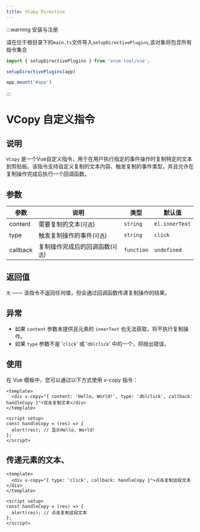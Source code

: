 ```yaml
---
title: VCopy Directive
---
```


:::warning
安装与注册

请在位于根目录下的`main.ts`文件导入`setupDirectivePlugins`,该对象将包含所有指令集合
```ts
import { setupDirectivePlugins } from 'atom-tool/vue';

setupDirectivePlugins(app)

app.mount('#app')
```
:::

# VCopy 自定义指令

## 说明

`VCopy` 是一个Vue自定义指令，用于在用户执行指定的事件操作时复制特定的文本到剪贴板。该指令支持自定义复制的文本内容、触发复制的事件类型，并且允许在复制操作完成后执行一个回调函数。

## 参数

| 参数        | 说明             | 类型                          | 默认值 |
| ----------- | ---------------- | ----------------------------- | ------ |
| content | 需要复制的文本(`可选`) | `string` | `el.innerText`    |
| type | 触发复制操作的事件(`可选`) | `string` | `click`    |
| callback | 复制操作完成后的回调函数(`可选`)	 | `function` | `undefined`    |

## 返回值
`无` —— 该指令不返回任何值，但会通过回调函数传递复制操作的结果。

## 异常
- 如果 `content` 参数未提供且元素的 `innerText` 也无法获取，将不执行复制操作。
- 如果 `type` 参数不是 '`click`' 或 '`dblclick`' 中的一个，将抛出错误。



## 使用
在 Vue 模板中，您可以通过以下方式使用 v-copy 指令：

```vue
<template>
  <div v-copy="{ content: 'Hello, World!', type: 'dblclick', callback: handleCopy }">双击复制文本</div>
</template>

<script setup>
const handleCopy = (res) => {
  alert(res); // 显示Hello, World!
};
</script>
```

## 传递元素的文本、
```vue
<template>
  <div v-copy="{ type: 'click', callback: handleCopy }">点击复制这段文本</div>
</template>

<script setup>
const handleCopy = (res) => {
  alert(res); // 点击复制这段文本
};
</script>
```